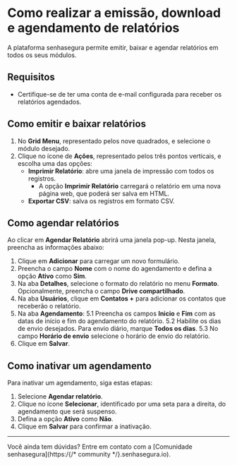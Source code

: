 # Como realizar a emissão, download e agendamento de relatórios

A plataforma senhasegura permite emitir, baixar e agendar relatórios em todos os seus módulos. 

## Requisitos
- Certifique-se de ter uma conta de e-mail configurada para receber os relatórios agendados.

## Como emitir e baixar relatórios

1. No **Grid Menu**, representado pelos nove quadrados, e selecione o módulo desejado.
2. Clique no ícone de **Ações**, representado pelos três pontos verticais, e escolha uma das opções:
   - **Imprimir Relatório**: abre uma janela de impressão com todos os registros.
       - A opção **Imprimir Relatório** carregará o relatório em uma nova página web, que poderá ser salva em HTML.
   - **Exportar CSV**: salva os registros em formato CSV.

## Como agendar relatórios

Ao clicar em **Agendar Relatório** abrirá uma janela pop-up. Nesta janela, preencha as informações abaixo:

1. Clique em **Adicionar** para carregar um novo formulário.
2. Preencha o campo **Nome** com o nome do agendamento e defina a opção **Ativo** como **Sim**.
3. Na aba **Detalhes**, selecione o formato do relatório no menu **Formato**. Opcionalmente, preencha o campo **Drive compartilhado**.
4. Na aba **Usuários**, clique em **Contatos +** para adicionar os contatos que receberão o relatório.
5. Na aba **Agendamento**:
    5.1 Preencha os campos **Inicio** e **Fim** com as datas de início e fim do agendamento do relatório.
    5.2 Habilite os dias de envio desejados. Para envio diário, marque **Todos os dias**.
    5.3 No campo **Horário de envio** selecione o horário de envio do relatório.
6. Clique em **Salvar**.

## Como inativar um agendamento

Para inativar um agendamento, siga estas etapas:

1. Selecione **Agendar relatório**.
2. Clique no ícone **Selecionar**, identificado por uma seta para a direita, do agendamento que será suspenso.
3. Defina a opção **Ativo** como **Não**.
4. Clique em **Salvar** para confirmar a inativação.

***
Você ainda tem dúvidas? Entre em contato com a [Comunidade senhasegura](https:/{/* community */}.senhasegura.io).
